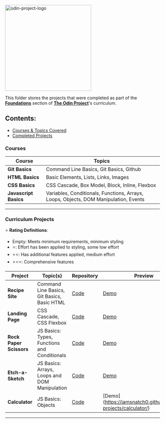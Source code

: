 
<p><img src="https://miro.medium.com/v2/resize:fit:640/format:webp/1*P_wUre75IHZUQYFjoD7GZA.png" alt="odin-project-logo" width="280"/></p>

This folder stores the projects that were completed as part of the [**Foundations**](https://www.theodinproject.com/paths/foundations/courses/foundations) section of [**The Odin Project**](https://www.theodinproject.com/)'s curriculum.

## **Contents:**

- [Courses & Topics Covered](#courses)
- [Completed Projects](#curriculum-projects)


### **Courses**

| Course                | Topics                                                                               |
| --------------------- | ------------------------------------------------------------------------------------ |
| **Git Basics**        | Command Line Basics, Git Basics, Github                                              |
| **HTML Basics**       | Basic Elements, Lists, Links, Images                                                 |
| **CSS Basics**        | CSS Cascade, Box Model, Block, Inline, Flexbox                                       |
| **Javascript Basics** | Variables, Conditionals, Functions, Arrays, Loops, Objects, DOM Manipulation, Events |

---

### **Curriculum Projects**

⭐ **Rating Definitions**:

- Empty: Meets minimum requirements, minimum styling
- ⭐: Effort has been applied to styling, some low effort
- ⭐⭐: Has additional features applied, medium effort
- ⭐⭐⭐: Comprehensive features

| Project                 | Topic(s)                                      | Repository      | Preview | Rating |
| ----------------------- | --------------------------------------------- | --------------- | ------- | ------ |
| **Recipe Site**         | Command Line Basics, Git Basics, Basic HTML   | [Code](https://github.com/iamsnatch0/odin-projects/blob/main/odin-recipes/index.html)                               | [Demo](https://iamsnatch0.github.io/odin-projects/odin-recipes/)    | ⭐                         |
| **Landing Page**        | CSS Cascade, CSS Flexbox                      | [Code](https://github.com/iamsnatch0/odin-projects/tree/main/project-landing-page)                                  | [Demo](https://iamsnatch0.github.io/odin-projects/project-landing-page/)           |⭐                 |
| **Rock Paper Scissors** | JS Basics: Types, Functions and Conditionals  | [Code](https://github.com/iamsnatch0/odin-projects/tree/main/rock_paper_scissors)           | [Demo]()           |⭐⭐    |
| **Etch-a-Sketch**       | JS Basics: Arrays, Loops and DOM Manipulation | [Code](https://github.com/iamsnatch0/odin-projects/tree/main/project_etch_a_sketch)           | [Demo](https://iamsnatch0.github.io/odin-projects/project_etch_a_sketch/)           |⭐⭐⭐     |
| **Calculator**          | JS Basics: Objects                            | [Code](https://github.com/iamsnatch0/odin-projects/tree/main/calculator)           | [Demo]  (https://iamsnatch0.github.io/odin-projects/calculator/)          |⭐⭐⭐    |

---


